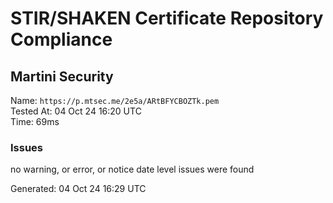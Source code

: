 # STIR/SHAKEN Certificate Repository Compliance

## Martini Security

Name: `https://p.mtsec.me/2e5a/ARtBFYCBOZTk.pem`\
Tested At: 04 Oct 24 16:20 UTC\
Time: 69ms

### Issues

no warning, or error, or notice date level issues were found

Generated: 04 Oct 24 16:29 UTC